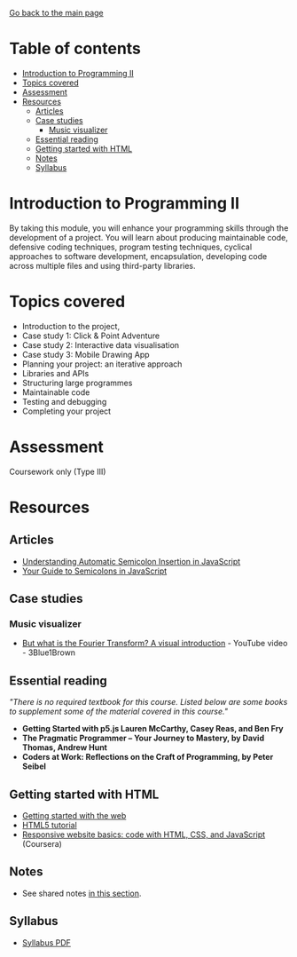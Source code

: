[Go back to the main page](https://github.com/world-class/REPL)

# Table of contents
<!-- vim-markdown-toc GFM -->

* [Introduction to Programming II](#introduction-to-programming-ii)
* [Topics covered](#topics-covered)
* [Assessment](#assessment)
* [Resources](#resources)
    * [Articles](#articles)
    * [Case studies](#case-studies)
        * [Music visualizer](#music-visualizer)
    * [Essential reading](#essential-reading)
    * [Getting started with HTML](#getting-started-with-html)
    * [Notes](#notes)
    * [Syllabus](#syllabus)

<!-- vim-markdown-toc -->

# Introduction to Programming II

By taking this module, you will enhance your programming skills
through the development of a project. You will learn about producing
maintainable code, defensive coding techniques, program testing
techniques, cyclical approaches to software development, encapsulation,
developing code across multiple files and using third-party libraries.

# Topics covered

- Introduction to the project,
- Case study 1: Click & Point Adventure
- Case study 2: Interactive data visualisation
- Case study 3: Mobile Drawing App
- Planning your project: an iterative approach
- Libraries and APIs
- Structuring large programmes
- Maintainable code
- Testing and debugging
- Completing your project

# Assessment

Coursework only (Type III)

# Resources
## Articles
- [Understanding Automatic Semicolon Insertion in JavaScript](http://www.bradoncode.com/blog/2015/08/26/javascript-semi-colon-insertion/)
- [Your Guide to Semicolons in JavaScript](https://news.codecademy.com/your-guide-to-semicolons-in-javascript/)

## Case studies
### Music visualizer
- [But what is the Fourier Transform? A visual introduction](https://www.youtube.com/watch?v=spUNpyF58BY) - YouTube video - 3Blue1Brown

## Essential reading
_"There is no required textbook for this course. Listed below are some books to supplement some of the material covered in this course."_

- **Getting Started with p5.js Lauren McCarthy, Casey Reas, and Ben Fry**
- **The Pragmatic Programmer – Your Journey to Mastery, by David Thomas, Andrew Hunt**
- **Coders at Work: Reflections on the Craft of Programming, by Peter Seibel**

## Getting started with HTML
- [Getting started with the web](https://developer.mozilla.org/en-US/docs/Learn/Getting_started_with_the_web)
- [HTML5 tutorial](https://www.w3schools.com/html/default.asp)
- [Responsive website basics: code with HTML, CSS, and JavaScript](https://www.coursera.org/learn/website-coding) (Coursera)

## Notes
- See shared notes [in this section](../../../notes/introduction_to_programming_ii).

## Syllabus
- [Syllabus PDF](./resources/Syllabus_Introduction_to_Programming_2_CM1010.pdf)
